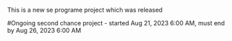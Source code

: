 This is a new se programe project which was released

#Ongoing second chance project - started Aug 21, 2023 6:00 AM, must end by Aug 26, 2023 6:00 AM


